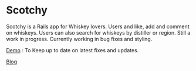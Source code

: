 # Scotchy

Scotchy is a Rails app for Whiskey lovers. Users and like, add and comment on whiskeys. Users can also search for whiskeys by distiller or region. Still a work in progress. Currently working in bug fixes and styling. 


[Demo](https://rocky-river-65402.herokuapp.com/users/1) : To Keep up to date on latest fixes and updates.

[Blog](https://medium.com/@johnverdone/scotchy-the-whiskey-social-app-afb5216d1526)

